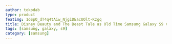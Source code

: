 ```yaml
---
author: tokodab
type: product
featimg: 1oSpO_dT4q4tAiw_NjgiDEacUOlt-Kzgq
title: Disney Beauty and The Beast Tale as Old Time Samsung Galaxy S9 Case
tags: [samsung, galaxy, s9]
category: [samsung]
---
```

